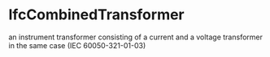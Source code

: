 IfcCombinedTransformer
======================
an instrument transformer consisting of a current and a voltage transformer in
the same case (IEC 60050-321-01-03)


